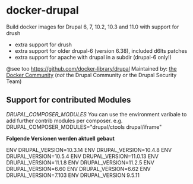 # docker-drupal

Build docker images for Drupal 6, 7, 10.2, 10.3 and 11.0 with support for drush

* extra support for drush
* extra support for older drupal-6 (version 6.38), included d6lts patches
* extra support for apache with drupal in a subdir (drupal-6 only!)

@see too https://github.com/docker-library/drupal
Maintained by: [the Docker Community](https://github.com/docker-library/drupal) (*not* the Drupal Community or the Drupal Security Team)

## Support for contributed Modules

*DRUPAL_COMPOSER_MODULES*
You can use the environment varibale to add further contrib modules per composer.
e.g.
DRUPAL_COMPOSER_MODULES="drupal/ctools drupal/iframe"

**Folgende Versionen werden aktuell gebaut**

ENV DRUPAL_VERSION=10.3.14
ENV DRUPAL_VERSION=10.4.8
ENV DRUPAL_VERSION=10.5.4
ENV DRUPAL_VERSION=11.0.13
ENV DRUPAL_VERSION=11.1.8
ENV DRUPAL_VERSION=11.2.5
ENV DRUPAL_VERSION=6.60
ENV DRUPAL_VERSION=6.62
ENV DRUPAL_VERSION=7.103
ENV DRUPAL_VERSION 9.5.11
